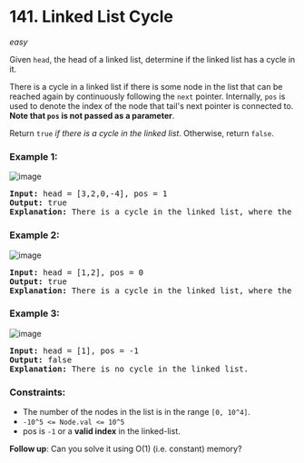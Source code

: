 # 141. Linked List Cycle
_easy_

Given `head`, the head of a linked list, determine if the linked list has a cycle in it.

There is a cycle in a linked list if there is some node in the list that can be reached again by continuously following the `next` pointer. Internally, `pos` is used to denote the index of the node that tail's next pointer is connected to. **Note that `pos` is not passed as a parameter**.

Return `true` _if there is a cycle in the linked list_. Otherwise, return `false`.


### Example 1:
![image](https://assets.leetcode.com/uploads/2018/12/07/circularlinkedlist.png)

<pre>
<b>Input:</b> head = [3,2,0,-4], pos = 1
<b>Output:</b> true
<b>Explanation:</b> There is a cycle in the linked list, where the tail connects to the 1st node (0-indexed).
</pre>

### Example 2:
![image](https://assets.leetcode.com/uploads/2018/12/07/circularlinkedlist_test2.png)

<pre>
<b>Input:</b> head = [1,2], pos = 0
<b>Output:</b> true
<b>Explanation:</b> There is a cycle in the linked list, where the tail connects to the 0th node.
</pre>

### Example 3:
![image](https://assets.leetcode.com/uploads/2018/12/07/circularlinkedlist_test3.png)

<pre>
<b>Input:</b> head = [1], pos = -1
<b>Output:</b> false
<b>Explanation:</b> There is no cycle in the linked list.
</pre>


### Constraints:

- The number of the nodes in the list is in the range `[0, 10^4]`.
- `-10^5 <= Node.val <= 10^5`
- pos is `-1` or a **valid index** in the linked-list.


**Follow up**: Can you solve it using O(1) (i.e. constant) memory?